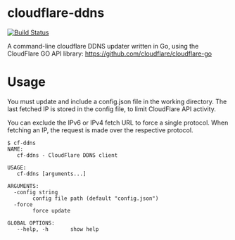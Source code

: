 # cloudflare-ddns
[![Build Status](https://img.shields.io/travis/opt-io/cloudflare-ddns/master.svg?style=flat-square)](https://travis-ci.org/opt-io/cloudflare-ddns)

A command-line cloudflare DDNS updater written in Go, using the CloudFlare GO API library: https://github.com/cloudflare/cloudflare-go

# Usage

You must update and include a config.json file in the working directory.  The last fetched IP is stored in the config file, to limit CloudFlare API activity.

You can exclude the IPv6 or IPv4 fetch URL to force a single protocol.  When fetching an IP, the request is made over the respective protocol.

```
$ cf-ddns
NAME:
   cf-ddns - CloudFlare DDNS client

USAGE:
   cf-ddns [arguments...]

ARGUMENTS:
  -config string
    	config file path (default "config.json")
  -force
    	force update

GLOBAL OPTIONS:
   --help, -h		show help
```

